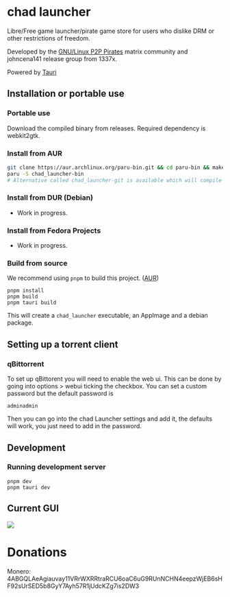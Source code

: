 # chad launcher
Libre/Free game launcher/pirate game store for users who dislike DRM or other restrictions of freedom.

Developed by the [GNU/Linux P2P Pirates](https://matrix.to/#/!SlYhhmreXjJylcsjfn:tedomum.net?via=matrix.org&via=tedomum.net) matrix community and johncena141 release group from 1337x.

Powered by [Tauri](https://tauri.studio)

## Installation or portable use

### Portable use

Download the compiled binary from releases. Required dependency is webkit2gtk.

### Install from AUR

```sh
git clone https://aur.archlinux.org/paru-bin.git && cd paru-bin && makepkg -si
paru -S chad_launcher-bin
# Alternative called chad_launcher-git is available which will compile every update from latest commit. Not recommended for regular use.
```

### Install from DUR (Debian)

- Work in progress.

### Install from Fedora Projects

- Work in progress.

### Build from source

We recommend using `pnpm` to build this project. ([AUR](https://aur.archlinux.org/packages/pnpm/))

```
pnpm install
pnpm build
pnpm tauri build
```

This will create a `chad_launcher` executable, an AppImage and a debian package.

## Setting up a torrent client
### qBittorrent
To set up qBittorent you will need to enable the web ui.
This can be done by going into options > webui ticking the checkbox. 
You can set a custom password but the default password is 
```
adminadmin
```
Then you can go into the chad Launcher settings and add it, the defaults will work, you just need to add in the password.

## Development

### Running development server

```
pnpm dev
pnpm tauri dev
```

## Current GUI
<img src="https://i.postimg.cc/fRtHc5cM/test.png"/>

# Donations
Monero: 4ABGQLAeAgiauvay11VRrWXRRtraRCU6oaC6uG9RUnNCHN4eepzWjEB6sHF92sUrSED5b8GyY7Ayh57R1jUdcKZg7is2DW3
